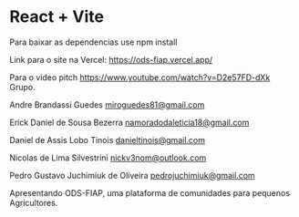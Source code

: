 # React + Vite

Para baixar as dependencias use npm install

Link para o site na Vercel: https://ods-fiap.vercel.app/

Para o video pitch https://www.youtube.com/watch?v=D2e57FD-dXk
Grupo.

Andre Brandassi Guedes miroguedes81@gmail.com

Erick Daniel de Sousa Bezerra namoradodaleticia18@gmail.com

Daniel de Assis Lobo Tinois danieltinois@gmail.com

Nicolas de Lima Silvestrini nickv3nom@outlook.com

Pedro Gustavo Juchimiuk de Oliveira pedrojuchimiuk@gmail.com

Apresentando ODS-FIAP, uma plataforma de comunidades para pequenos Agricultores.
